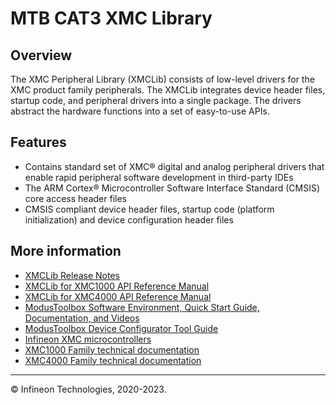 # MTB CAT3 XMC Library

## Overview

The XMC Peripheral Library (XMCLib) consists of low-level drivers for the XMC product family peripherals.
The XMCLib integrates device header files, startup code, and
peripheral drivers into a single package. The drivers abstract the hardware functions into a set of
easy-to-use APIs.

## Features

* Contains standard set of XMC® digital and analog peripheral drivers that enable rapid peripheral software development in third-party IDEs
* The ARM Cortex® Microcontroller Software Interface Standard (CMSIS) core access header files
* CMSIS compliant device header files, startup code (platform initialization) and device configuration header files

## More information

* [XMCLib Release Notes](./RELEASE.md)
* [XMCLib for XMC1000 API Reference Manual](https://infineon.github.io/mtb-xmclib-cat3/xmc1_api_reference_manual/html/index.html)
* [XMCLib for XMC4000 API Reference Manual](https://infineon.github.io/mtb-xmclib-cat3/xmc4_api_reference_manual/html/index.html)
* [ModusToolbox Software Environment, Quick Start Guide, Documentation, and Videos](https://www.infineon.com/cms/en/design-support/tools/sdk/modustoolbox-software/?utm_source=cypress&utm_medium=referral&utm_campaign=202110_globe_en_all_integration-product_families)
* [ModusToolbox Device Configurator Tool Guide](https://www.infineon.com/dgdl/Infineon-ModusToolbox_Device_Configurator_4.10_User_Guide-UserManual-v01_00-EN.pdf?fileId=8ac78c8c88704c7a0188a18bc3c94e70)
* [Infineon XMC microcontrollers](https://www.infineon.com/cms/en/product/microcontroller/32-bit-industrial-microcontroller-based-on-arm-cortex-m/)
* [XMC1000 Family technical documentation](https://www.infineon.com/cms/en/product/microcontroller/32-bit-industrial-microcontroller-based-on-arm-cortex-m/32-bit-xmc1000-industrial-microcontroller-arm-cortex-m0/#!documents)
* [XMC4000 Family technical documentation](https://www.infineon.com/cms/en/product/microcontroller/32-bit-industrial-microcontroller-based-on-arm-cortex-m/32-bit-xmc4000-industrial-microcontroller-arm-cortex-m4/#!documents)

---
© Infineon Technologies, 2020-2023.
